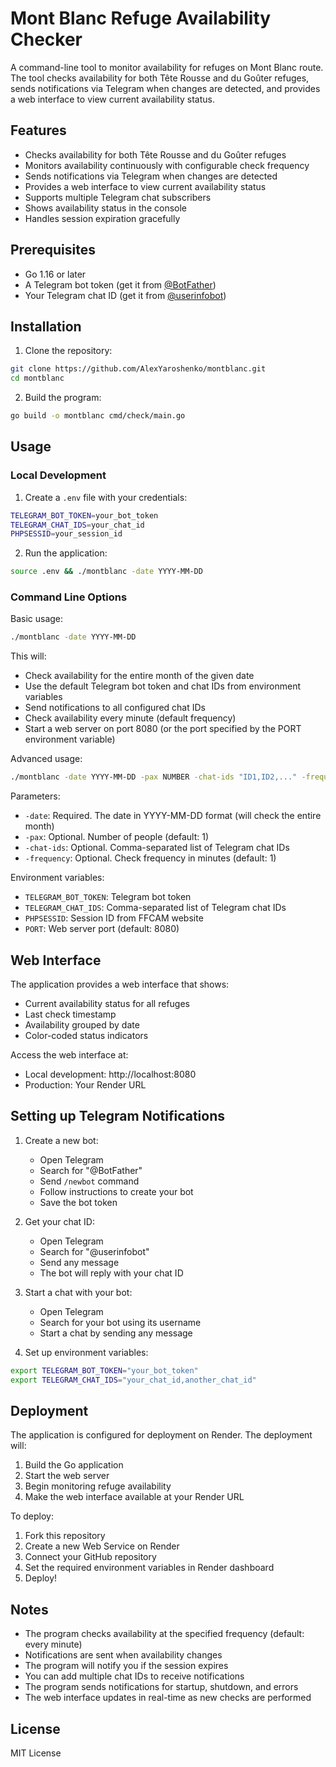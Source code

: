 # Mont Blanc Refuge Availability Checker

A command-line tool to monitor availability for refuges on Mont Blanc route. The tool checks availability for both Tête Rousse and du Goûter refuges, sends notifications via Telegram when changes are detected, and provides a web interface to view current availability status.

## Features

- Checks availability for both Tête Rousse and du Goûter refuges
- Monitors availability continuously with configurable check frequency
- Sends notifications via Telegram when changes are detected
- Provides a web interface to view current availability status
- Supports multiple Telegram chat subscribers
- Shows availability status in the console
- Handles session expiration gracefully

## Prerequisites

- Go 1.16 or later
- A Telegram bot token (get it from [@BotFather](https://t.me/botfather))
- Your Telegram chat ID (get it from [@userinfobot](https://t.me/userinfobot))

## Installation

1. Clone the repository:
```bash
git clone https://github.com/AlexYaroshenko/montblanc.git
cd montblanc
```

2. Build the program:
```bash
go build -o montblanc cmd/check/main.go
```

## Usage

### Local Development

1. Create a `.env` file with your credentials:
```bash
TELEGRAM_BOT_TOKEN=your_bot_token
TELEGRAM_CHAT_IDS=your_chat_id
PHPSESSID=your_session_id
```

2. Run the application:
```bash
source .env && ./montblanc -date YYYY-MM-DD
```

### Command Line Options

Basic usage:
```bash
./montblanc -date YYYY-MM-DD
```

This will:
- Check availability for the entire month of the given date
- Use the default Telegram bot token and chat IDs from environment variables
- Send notifications to all configured chat IDs
- Check availability every minute (default frequency)
- Start a web server on port 8080 (or the port specified by the PORT environment variable)

Advanced usage:
```bash
./montblanc -date YYYY-MM-DD -pax NUMBER -chat-ids "ID1,ID2,..." -frequency MINUTES
```

Parameters:
- `-date`: Required. The date in YYYY-MM-DD format (will check the entire month)
- `-pax`: Optional. Number of people (default: 1)
- `-chat-ids`: Optional. Comma-separated list of Telegram chat IDs
- `-frequency`: Optional. Check frequency in minutes (default: 1)

Environment variables:
- `TELEGRAM_BOT_TOKEN`: Telegram bot token
- `TELEGRAM_CHAT_IDS`: Comma-separated list of Telegram chat IDs
- `PHPSESSID`: Session ID from FFCAM website
- `PORT`: Web server port (default: 8080)

## Web Interface

The application provides a web interface that shows:
- Current availability status for all refuges
- Last check timestamp
- Availability grouped by date
- Color-coded status indicators

Access the web interface at:
- Local development: http://localhost:8080
- Production: Your Render URL

## Setting up Telegram Notifications

1. Create a new bot:
   - Open Telegram
   - Search for "@BotFather"
   - Send `/newbot` command
   - Follow instructions to create your bot
   - Save the bot token

2. Get your chat ID:
   - Open Telegram
   - Search for "@userinfobot"
   - Send any message
   - The bot will reply with your chat ID

3. Start a chat with your bot:
   - Open Telegram
   - Search for your bot using its username
   - Start a chat by sending any message

4. Set up environment variables:
```bash
export TELEGRAM_BOT_TOKEN="your_bot_token"
export TELEGRAM_CHAT_IDS="your_chat_id,another_chat_id"
```

## Deployment

The application is configured for deployment on Render. The deployment will:
1. Build the Go application
2. Start the web server
3. Begin monitoring refuge availability
4. Make the web interface available at your Render URL

To deploy:
1. Fork this repository
2. Create a new Web Service on Render
3. Connect your GitHub repository
4. Set the required environment variables in Render dashboard
5. Deploy!

## Notes

- The program checks availability at the specified frequency (default: every minute)
- Notifications are sent when availability changes
- The program will notify you if the session expires
- You can add multiple chat IDs to receive notifications
- The program sends notifications for startup, shutdown, and errors
- The web interface updates in real-time as new checks are performed

## License

MIT License 